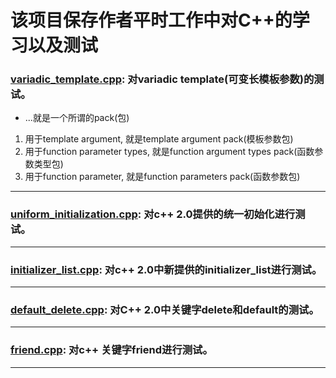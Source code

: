  # 该项目保存作者平时工作中对C++的学习以及测试
 ### [variadic_template.cpp](variadic_template.cpp): 对variadic template(可变长模板参数)的测试。
 * ...就是一个所谓的pack(包)
 1. 用于template argument, 就是template argument pack(模板参数包)
 2. 用于function parameter types, 就是function argument types pack(函数参数类型包)
 3. 用于function parameter, 就是function parameters pack(函数参数包)
  
 *********************************************
 
 ### [uniform_initialization.cpp](uniform_initialization.cpp): 对c++ 2.0提供的统一初始化进行测试。
 
 *********************************************
 
 ### [initializer_list.cpp](initializer_list.cpp): 对c++ 2.0中新提供的initializer_list进行测试。
 
 *********************************************
 
 ### [default_delete.cpp](default_delete.cpp): 对C++ 2.0中关键字delete和default的测试。
 
 *********************************************
 
 ### [friend.cpp](friend.cpp): 对c++ 关键字friend进行测试。
 
 *********************************************
 